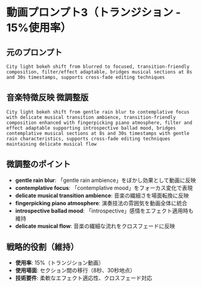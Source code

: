 # 動画プロンプト3（トランジション - 15%使用率）

## 元のプロンプト
```
City light bokeh shift from blurred to focused, transition-friendly composition, filter/effect adaptable, bridges musical sections at 8s and 30s timestamps, supports cross-fade editing techniques
```

## 音楽特徴反映 微調整版
```
City light bokeh shift from gentle rain blur to contemplative focus with delicate musical transition ambience, transition-friendly composition enhanced with fingerpicking piano atmosphere, filter and effect adaptable supporting introspective ballad mood, bridges contemplative musical sections at 8s and 30s timestamps with gentle rain characteristics, supports cross-fade editing techniques maintaining delicate musical flow
```

## 微調整のポイント
- **gentle rain blur**: 「gentle rain ambience」をぼかし効果として動画に反映
- **contemplative focus**: 「contemplative mood」をフォーカス変化で表現
- **delicate musical transition ambience**: 音楽の繊細さを場面転換に反映
- **fingerpicking piano atmosphere**: 演奏技法の雰囲気を動画全体に統合
- **introspective ballad mood**: 「introspective」感情をエフェクト適用時も維持
- **delicate musical flow**: 音楽の繊細な流れをクロスフェードに反映

## 戦略的役割（維持）
- **使用率**: 15%（トランジション動画）
- **使用場面**: セクション間の移行（8秒、30秒地点）
- **技術要件**: 柔軟なエフェクト適応性、クロスフェード対応